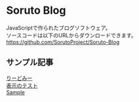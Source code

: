 # Soruto Blog
JavaScriptで作られたブログソフトウェア。  
ソースコードは以下のURLからダウンロードできます。  
<https://github.com/SorutoProject/Soruto-Blog>

## サンプル記事

[りーどみー](?q=readme)  
[表示のテスト](?q=test)  
[Sample](?q=sample)

